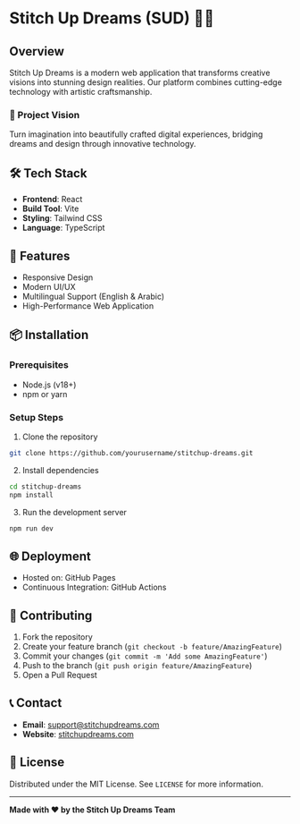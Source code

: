 # Stitch Up Dreams (SUD) 🧵✨

## Overview
Stitch Up Dreams is a modern web application that transforms creative visions into stunning design realities. Our platform combines cutting-edge technology with artistic craftsmanship.

### 🌟 Project Vision
Turn imagination into beautifully crafted digital experiences, bridging dreams and design through innovative technology.

## 🛠 Tech Stack
- **Frontend**: React
- **Build Tool**: Vite
- **Styling**: Tailwind CSS
- **Language**: TypeScript

## 🚀 Features
- Responsive Design
- Modern UI/UX
- Multilingual Support (English & Arabic)
- High-Performance Web Application

## 📦 Installation

### Prerequisites
- Node.js (v18+)
- npm or yarn

### Setup Steps
1. Clone the repository
```bash
git clone https://github.com/yourusername/stitchup-dreams.git
```

2. Install dependencies
```bash
cd stitchup-dreams
npm install
```

3. Run the development server
```bash
npm run dev
```

## 🌐 Deployment
- Hosted on: GitHub Pages
- Continuous Integration: GitHub Actions

## 🤝 Contributing
1. Fork the repository
2. Create your feature branch (`git checkout -b feature/AmazingFeature`)
3. Commit your changes (`git commit -m 'Add some AmazingFeature'`)
4. Push to the branch (`git push origin feature/AmazingFeature`)
5. Open a Pull Request

## 📞 Contact
- **Email**: support@stitchupdreams.com
- **Website**: [stitchupdreams.com](https://www.stitchupdreams.com)

## 📄 License
Distributed under the MIT License. See `LICENSE` for more information.

---

**Made with ❤️ by the Stitch Up Dreams Team**
